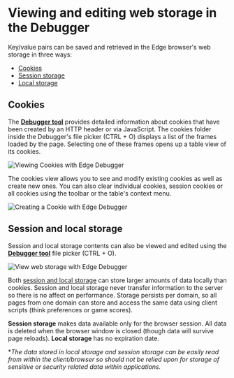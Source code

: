 # Viewing and editing web storage in the Debugger

Key/value pairs can be saved and retrieved in the Edge browser's web storage in three ways:
- [Cookies](#cookies)
- [Session storage](#session-and-local-storage)
- [Local storage](#session-and-local-storage)

## Cookies
The [**Debugger tool**](../) provides detailed information about cookies that have been created by an HTTP header or via JavaScript. The cookies folder inside the Debugger's file picker (CTRL + O) displays a list of the frames loaded by the page. Selecting one of these frames opens up a table view of its cookies.

![Viewing Cookies with Edge Debugger](../../media/Edge_Debugger_cookies.gif)

The cookies view allows you to see and modify existing cookies as well as create new ones. You can also clear individual cookies, session cookies or all cookies using the toolbar or the table's context menu.

![Creating a Cookie with Edge Debugger](../../media/Edge_Debugger_cookies_delete.gif)

## Session and local storage
Session and local storage contents can also be viewed and edited using the [**Debugger tool**](../) file picker (CTRL + O).

![View web storage with Edge Debugger](../../media/Edge_Debugger_localstorage.gif)

Both [session and local storage](https://msdn.microsoft.com/library/bg142799.aspx) can store larger amounts of data locally than cookies. Session and local storage never transfer information to the server so there is no affect on performance. Storage persists per domain, so all pages from one domain can store and access the same data using client scripts (think preferences or game scores).

**Session storage** makes data available only for the browser session. All data is deleted when the browser window is closed (though data will survive page reloads). **Local storage** has no expiration date.


**The data stored in local storage and session storage can be easily read from within the client/browser so should not be relied upon for storage of sensitive or security related data within applications.*

